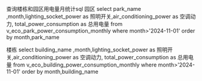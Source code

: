 查询楼栋和园区用电量月统计sql
园区
select park_name ,month,lighting_socket_power as 照明开关,air_conditioning_power as 空调动力, total_power_consumption as 总用电量 
from v_eco_park_power_consumption_monthly
where month>'2024-11-01'
order by month,park_name 

楼栋
select building_name ,month,lighting_socket_power as 照明开关,air_conditioning_power as 空调动力, total_power_consumption as 总用电量 
from v_eco_building_power_consumption_monthly
where month>'2024-11-01'
order by month,building_name 
